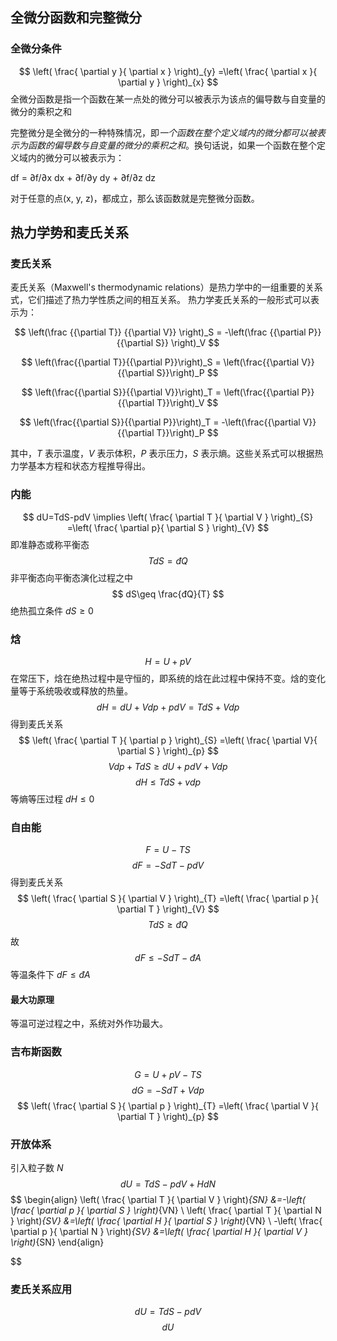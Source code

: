 ## 全微分函数和完整微分
### 全微分条件
$$
\left( \frac{ \partial y }{ \partial x }  \right)_{y} =\left( \frac{ \partial x }{ \partial y }  \right)_{x} 
$$
全微分函数是指一个函数在某一点处的微分可以被表示为该点的偏导数与自变量的微分的乘积之和

完整微分是全微分的一种特殊情况，即*一个函数在整个定义域内的微分都可以被表示为函数的偏导数与自变量的微分的乘积之和*。换句话说，如果一个函数在整个定义域内的微分可以被表示为：

df = ∂f/∂x dx + ∂f/∂y dy + ∂f/∂z dz

对于任意的点(x, y, z)，都成立，那么该函数就是完整微分函数。
## 热力学势和麦氏关系
### 麦氏关系
麦氏关系（Maxwell's thermodynamic relations）是热力学中的一组重要的关系式，它们描述了热力学性质之间的相互关系。
热力学麦氏关系的一般形式可以表示为：

$$
\left(\frac {{\partial T}} {{\partial V}} \right)_S = -\left(\frac {{\partial P}} {{\partial S}} \right)_V  
$$

$$  
\left(\frac{{\partial T}}{{\partial P}}\right)_S = \left(\frac{{\partial V}}{{\partial S}}\right)_P  
$$

$$  
\left(\frac{{\partial S}}{{\partial V}}\right)_T = \left(\frac{{\partial P}}{{\partial T}}\right)_V  
$$

$$  
\left(\frac{{\partial S}}{{\partial P}}\right)_T = -\left(\frac{{\partial V}}{{\partial T}}\right)_P  
$$

其中，$T$ 表示温度，$V$ 表示体积，$P$ 表示压力，$S$ 表示熵。这些关系式可以根据热力学基本方程和状态方程推导得出。
### 内能
$$
dU=TdS-pdV \implies \left( \frac{ \partial T }{ \partial V }  \right)_{S} =\left( \frac{ \partial p}{ \partial S }  \right)_{V} 
$$
即准静态或称平衡态
$$
TdS=đQ
$$
非平衡态向平衡态演化过程之中
$$
dS\geq \frac{đQ}{T}
$$
绝热孤立条件 $\displaystyle dS\geq 0$

### 焓
$$
H=U+pV
$$
在常压下，焓在绝热过程中是守恒的，即系统的焓在此过程中保持不变。焓的变化量等于系统吸收或释放的热量。
$$
dH=dU+Vdp+pdV=TdS+Vdp
$$
得到麦氏关系
$$
\left( \frac{ \partial T }{ \partial p }  \right)_{S} =\left( \frac{ \partial V}{ \partial S }  \right)_{p} 
$$
$$
Vdp+TdS\geq dU+pdV+Vdp
$$
$$
dH \leq TdS+vdp
$$
等熵等压过程 $\displaystyle dH\leq 0$

### 自由能
$$
F=U-TS
$$
$$
dF=-SdT-pdV
$$
得到麦氏关系
$$
\left( \frac{ \partial S }{ \partial V }  \right)_{T} =\left( \frac{ \partial p }{ \partial T }  \right)_{V} 
$$
$$
TdS \geq đQ
$$
故
$$
dF \leq -SdT-đA
$$
等温条件下 $\displaystyle dF \leq đA$

#### 最大功原理
等温可逆过程之中，系统对外作功最大。

### 吉布斯函数

$$
G=U+pV-TS
$$
$$
dG=-SdT+Vdp
$$
$$
\left( \frac{ \partial S }{ \partial p }  \right)_{T} =\left( \frac{ \partial V }{ \partial T }  \right)_{p} 
$$
### 开放体系
引入粒子数 $\displaystyle N$
$$
dU=TdS-pdV+HdN
$$
$$
\begin{align}
\left( \frac{ \partial T }{ \partial V }  \right)_{SN} &=-\left( \frac{ \partial p }{ \partial S }  \right)_{VN}  \\
\left( \frac{ \partial T }{ \partial N }  \right)_{SV} &=\left( \frac{ \partial H }{ \partial S }  \right)_{VN}  \\
-\left( \frac{ \partial p }{ \partial N }  \right)_{SV} &=\left( \frac{ \partial H }{ \partial V }  \right)_{SN}
\end{align}
 
$$
### 麦氏关系应用
$$
dU=TdS-pdV
$$
$$
dU
$$